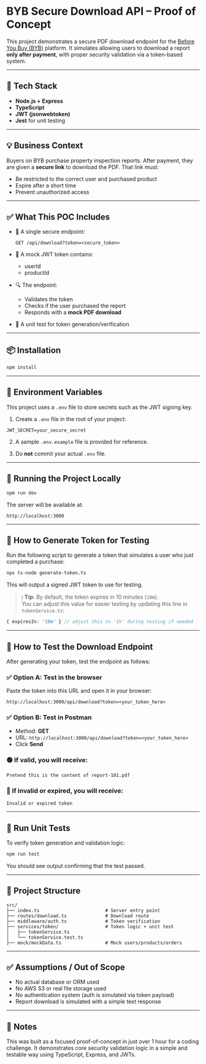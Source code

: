 # BYB Secure Download API – Proof of Concept

This project demonstrates a secure PDF download endpoint for the [Before You Buy (BYB)](https://www.beforeyoubuy.com.au/) platform. It simulates allowing users to download a report **only after payment**, with proper security validation via a token-based system.

---

## 🔧 Tech Stack
- **Node.js + Express**
- **TypeScript**
- **JWT (jsonwebtoken)**
- **Jest** for unit testing

---

## 💡 Business Context

Buyers on BYB purchase property inspection reports. After payment, they are given a **secure link** to download the PDF. That link must:
- Be restricted to the correct user and purchased product
- Expire after a short time
- Prevent unauthorized access

---

## ✅ What This POC Includes

- 🔐 A single secure endpoint:

  ```
  GET /api/download?token=<secure_token>
  ```

- 🧾 A mock JWT token contains:
  - userId
  - productId

- 🔍 The endpoint:
  - Validates the token
  - Checks if the user purchased the report
  - Responds with a **mock PDF download**

- 🧪 A unit test for token generation/verification

---

## 📦 Installation

```bash
npm install
```

---

## 🔐 Environment Variables

This project uses a `.env` file to store secrets such as the JWT signing key.

1. Create a `.env` file in the root of your project:

```
JWT_SECRET=your_secure_secret
```

2. A sample `.env.example` file is provided for reference.

3. Do **not** commit your actual `.env` file.

---

## 🚀 Running the Project Locally

```bash
npm run dev
```

The server will be available at:

```
http://localhost:3000
```

---

## 🔐 How to Generate Token for Testing

Run the following script to generate a token that simulates a user who just completed a purchase:

```bash
npx ts-node generate-token.ts
```

This will output a signed JWT token to use for testing.

> ℹ️ **Tip:** By default, the token expires in 10 minutes (`10m`).  
> You can adjust this value for easier testing by updating this line in `tokenService.ts`:

```ts
{ expiresIn: '10m' } // adjust this to '1h' during testing if needed
```

---

## 🧪 How to Test the Download Endpoint

After generating your token, test the endpoint as follows:

### ✅ Option A: Test in the browser

Paste the token into this URL and open it in your browser:

```
http://localhost:3000/api/download?token=<your_token_here>
```

### ✅ Option B: Test in Postman

- Method: **GET**
- URL: `http://localhost:3000/api/download?token=<your_token_here>`
- Click **Send**

### 🟢 If valid, you will receive:

```
Pretend this is the content of report-101.pdf
```

### 🔴 If invalid or expired, you will receive:

```
Invalid or expired token
```

---

## 🧪 Run Unit Tests

To verify token generation and validation logic:

```bash
npm run test
```

You should see output confirming that the test passed.

---

## 📁 Project Structure

```
src/
├── index.ts                        # Server entry point
├── routes/download.ts              # Download route
├── middleware/auth.ts              # Token verification
├── services/token/                 # Token logic + unit test
│   ├── tokenService.ts
│   └── tokenService.test.ts
├── mock/mockData.ts                # Mock users/products/orders
```

---

## ✅ Assumptions / Out of Scope

- No actual database or ORM used
- No AWS S3 or real file storage used
- No authentication system (auth is simulated via token payload)
- Report download is simulated with a simple text response

---

## 🧾 Notes

This was built as a focused proof-of-concept in just over 1 hour for a coding challenge. It demonstrates core security validation logic in a simple and testable way using TypeScript, Express, and JWTs.
